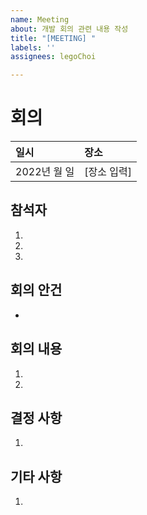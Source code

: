 ```yaml
---
name: Meeting
about: 개발 회의 관련 내용 작성
title: "[MEETING] "
labels: ''
assignees: legoChoi

---
```


# **회의**

| 일시         | 장소        |
| :----------- | :----------- |
| 2022년 월 일 | [장소 입력] |

## **참석자**

1.
2.
3.

## **회의 안건**

-

## **회의 내용**

1.
2.

## **결정 사항**

1.

## **기타 사항**

1.
